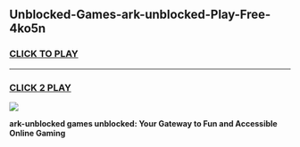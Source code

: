 
## Unblocked-Games-ark-unblocked-Play-Free-4ko5n
<h3>
<a href="https://premium76.site?title=ark-unblocked&ref=20M">CLICK TO PLAY</a></h3>
<hr>

<h3>
<a href="https://premium76.site?title=ark-unblocked&ref=20M">CLICK 2 PLAY</a>
  
</h3>

<a href="https://premium76.site?title=ark-unblocked&ref=19M"><img src="https://clearcache.store/games.png"></a>


**ark-unblocked games unblocked: Your Gateway to Fun and Accessible Online Gaming**

